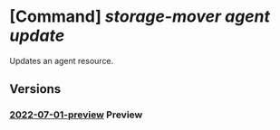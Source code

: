 # [Command] _storage-mover agent update_

Updates an agent resource.

## Versions

### [2022-07-01-preview](/Resources/mgmt-plane/L3N1YnNjcmlwdGlvbnMve30vcmVzb3VyY2Vncm91cHMve30vcHJvdmlkZXJzL21pY3Jvc29mdC5zdG9yYWdlbW92ZXIvc3RvcmFnZW1vdmVycy97fS9hZ2VudHMve30=/2022-07-01-preview.xml) **Preview**

<!-- mgmt-plane /subscriptions/{}/resourcegroups/{}/providers/microsoft.storagemover/storagemovers/{}/agents/{} 2022-07-01-preview -->
